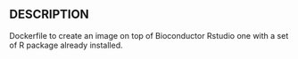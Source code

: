 ## DESCRIPTION ## 
Dockerfile to create an image on top of Bioconductor Rstudio one 
with a set of R package already installed. 
